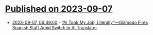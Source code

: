 # [Published on 2023-09-07](index.md)

* [2023-09-07, 06:49:00](https://soylentnews.org/article.pl?sid=23/09/06/101202&from=rss) - [“AI Took My Job, Literally”—Gizmodo Fires Spanish Staff Amid Switch to AI Translator](https://soylentnews.org/article.pl?sid=23/09/06/101202&from=rss)
